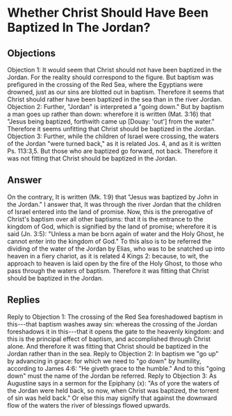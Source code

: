 # Whether Christ Should Have Been Baptized In The Jordan?
## Objections
Objection 1: It would seem that Christ should not have been baptized in the Jordan. For the reality should correspond to the figure. But baptism was prefigured in the crossing of the Red Sea, where the Egyptians were drowned, just as our sins are blotted out in baptism. Therefore it seems that Christ should rather have been baptized in the sea than in the river Jordan.
Objection 2: Further, "Jordan" is interpreted a "going down." But by baptism a man goes up rather than down: wherefore it is written (Mat. 3:16) that "Jesus being baptized, forthwith came up [Douay: 'out'] from the water." Therefore it seems unfitting that Christ should be baptized in the Jordan.
Objection 3: Further, while the children of Israel were crossing, the waters of the Jordan "were turned back," as it is related Jos. 4, and as it is written Ps. 113:3,5. But those who are baptized go forward, not back. Therefore it was not fitting that Christ should be baptized in the Jordan.
## Answer
On the contrary, It is written (Mk. 1:9) that "Jesus was baptized by John in the Jordan."
I answer that, It was through the river Jordan that the children of Israel entered into the land of promise. Now, this is the prerogative of Christ's baptism over all other baptisms: that it is the entrance to the kingdom of God, which is signified by the land of promise; wherefore it is said (Jn. 3:5): "Unless a man be born again of water and the Holy Ghost, he cannot enter into the kingdom of God." To this also is to be referred the dividing of the water of the Jordan by Elias, who was to be snatched up into heaven in a fiery chariot, as it is related 4 Kings 2: because, to wit, the approach to heaven is laid open by the fire of the Holy Ghost, to those who pass through the waters of baptism. Therefore it was fitting that Christ should be baptized in the Jordan.
## Replies
Reply to Objection 1: The crossing of the Red Sea foreshadowed baptism in this---that baptism washes away sin: whereas the crossing of the Jordan foreshadows it in this---that it opens the gate to the heavenly kingdom: and this is the principal effect of baptism, and accomplished through Christ alone. And therefore it was fitting that Christ should be baptized in the Jordan rather than in the sea.
Reply to Objection 2: In baptism we "go up" by advancing in grace: for which we need to "go down" by humility, according to James 4:6: "He giveth grace to the humble." And to this "going down" must the name of the Jordan be referred.
Reply to Objection 3: As Augustine says in a sermon for the Epiphany (x): "As of yore the waters of the Jordan were held back, so now, when Christ was baptized, the torrent of sin was held back." Or else this may signify that against the downward flow of the waters the river of blessings flowed upwards.